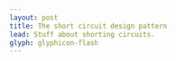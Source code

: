 ```yaml
---
layout: post
title: The short circuit design pattern
lead: Stuff about shorting circuits.
glyph: glyphicon-flash
---
```

